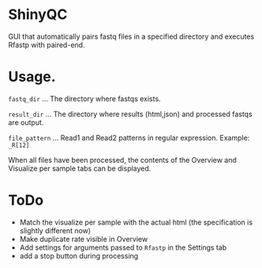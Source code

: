 # ShinyQC
GUI that automatically pairs fastq files in a specified directory and executes Rfastp with paired-end.

# Usage.
`fastq_dir` ... The directory where fastqs exists.

`result_dir` ... The directory where results (html,json) and processed fastqs are output.

`file_pattern` ... Read1 and Read2 patterns in regular expression. Example: `_R[12]`

When all files have been processed, the contents of the Overview and Visualize per sample tabs can be displayed.


# ToDo
- Match the visualize per sample with the actual html (the specification is slightly different now)
- Make duplicate rate visible in Overview
- Add settings for arguments passed to `Rfastp` in the Settings tab
- add a stop button during processing
